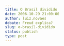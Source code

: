 ```yaml
---
title: O Brasil dividido
date: 2006-10-29 21:00:00
author: luiz.novaes
debate: Freud explica?
slug: o-brasil-dividido
status: publish 
type: post
---
```



